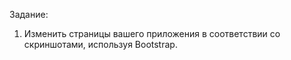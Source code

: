 Задание:
1. Изменить страницы вашего приложения в соответствии со скриншотами, используя Bootstrap.
